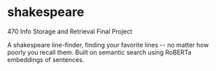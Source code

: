 # shakespeare
470 Info Storage and Retrieval Final Project

A shakespeare line-finder, finding your favorite lines -- no matter how poorly you recall them. 
Built on semantic search using RoBERTa embeddings of sentences.
